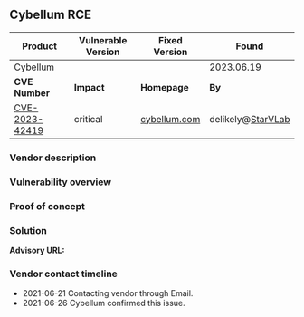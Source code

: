 ## Cybellum RCE

| Product        | Vulnerable Version | Fixed Version                         | Found                                             |
| -------------- | ------------------ | ------------------------------------- | ------------------------------------------------- |
| Cybellum       |                    |                                       | 2023.06.19                                        |
| **CVE Number** | **Impact**         | **Homepage**                          | **By**                                            |
| [CVE-2023-42419](https://cve.mitre.org/cgi-bin/cvename.cgi?name=CVE-2023-42419) | critical           | [cybellum.com](https://cybellum.com/) | delikely@[StarVLab](http://starvlab.qianxin.com/) |

### Vendor description



### Vulnerability overview



### Proof of concept



### Solution

**Advisory URL:** 

### Vendor contact timeline

- 2021-06-21 Contacting vendor through Email.
- 2021-06-26 Cybellum confirmed this issue.
